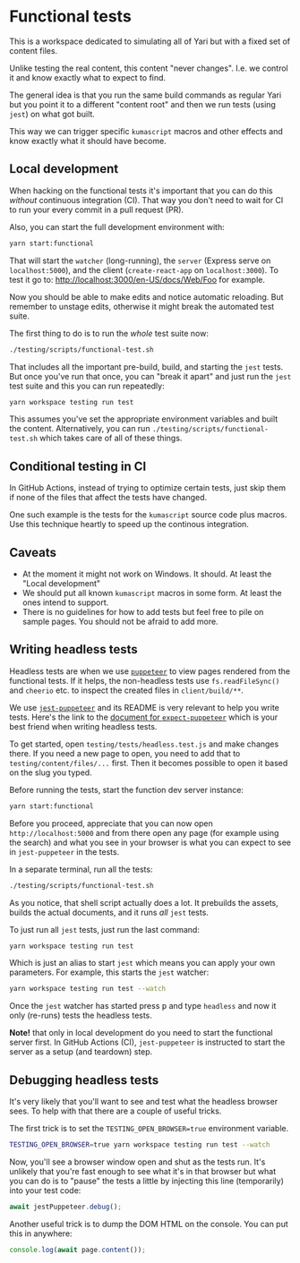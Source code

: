 # Functional tests

This is a workspace dedicated to simulating all of Yari but with a
fixed set of content files.

Unlike testing the real content, this content "never changes". I.e. we
control it and know exactly what to expect to find.

The general idea is that you run the same build commands as regular
Yari but you point it to a different "content root" and then we run
tests (using `jest`) on what got built.

This way we can trigger specific `kumascript` macros and other effects
and know exactly what it should have become.

## Local development

When hacking on the functional tests it's important that you can do
this _without_ continuous integration (CI). That way you don't need to
wait for CI to run your every commit in a pull request (PR).

Also, you can start the full development environment with:

```bash
yarn start:functional
```

That will start the `watcher` (long-running), the `server` (Express
serve on `localhost:5000`), and the client (`create-react-app` on
`localhost:3000`).
To test it go to:
[http://localhost:3000/en-US/docs/Web/Foo](http://localhost:3000/en-US/docs/Web/Foo)
for example.

Now you should be able to make edits and notice automatic reloading.
But remember to unstage edits, otherwise it might break the automated
test suite.

The first thing to do is to run the _whole_ test suite now:

```bash
./testing/scripts/functional-test.sh
```

That includes all the important pre-build, build, and starting the `jest`
tests. But once you've run that once, you can "break it apart" and just
run the `jest` test suite and this you can run repeatedly:

```bash
yarn workspace testing run test
```

This assumes you've set the appropriate environment variables and built the
content. Alternatively, you can run `./testing/scripts/functional-test.sh`
which takes care of all of these things.

## Conditional testing in CI

In GitHub Actions, instead of trying to optimize certain tests, just skip
them if none of the files that affect the tests have changed.

One such example is the tests for the `kumascript` source code plus macros.
Use this technique heartly to speed up the continous integration.

## Caveats

- At the moment it might not work on Windows. It should. At least the "Local
  development"
- We should put all known `kumascript` macros in some form. At least the ones
  intend to support.
- There is no guidelines for how to add tests but feel free to pile on
  sample pages. You should not be afraid to add more.

## Writing headless tests

Headless tests are when we use [`puppeteer`](https://pptr.dev/) to view pages
rendered from the functional tests. If it helps, the non-headless tests
use `fs.readFileSync()` and `cheerio` etc. to inspect the created files in
`client/build/**`.

We use [`jest-puppeteer`](https://github.com/smooth-code/jest-puppeteer) and
its README is very relevant to help you write tests. Here's the link to
the [document for `expect-puppeteer`](https://github.com/smooth-code/jest-puppeteer/blob/master/packages/expect-puppeteer/README.md#api)
which is your best friend when writing headless tests.

To get started, open `testing/tests/headless.test.js` and make changes there.
If you need a new page to open, you need to add that to
`testing/content/files/...` first. Then it becomes possible to open it
based on the slug you typed.

Before running the tests, start the function dev server instance:

```sh
yarn start:functional
```

Before you proceed, appreciate that you can now open `http://localhost:5000`
and from there open any page (for example using the search) and what you
see in your browser is what you can expect to see in `jest-puppeteer` in
the tests.

In a separate terminal, run all the tests:

```sh
./testing/scripts/functional-test.sh
```

As you notice, that shell script actually does a lot. It prebuilds the
assets, builds the actual documents, and it runs _all_ `jest` tests.

To just run all `jest` tests, just run the last command:

```sh
yarn workspace testing run test
```

Which is just an alias to start `jest` which means you can apply your own
parameters. For example, this starts the `jest` watcher:

```sh
yarn workspace testing run test --watch
```

Once the `jest` watcher has started press <kbd>p</kbd> and type `headless`
and now it only (re-runs) tests the headless tests.

**Note!** that only in local development do you need to start the functional
server first. In GitHub Actions (CI), `jest-puppeteer` is instructed to start
the server as a setup (and teardown) step.

## Debugging headless tests

It's very likely that you'll want to see and test
what the headless browser sees. To help with that there are a couple of
useful tricks.

The first trick is to set the `TESTING_OPEN_BROWSER=true` environment
variable.

```sh
TESTING_OPEN_BROWSER=true yarn workspace testing run test --watch
```

Now, you'll see a browser window open and shut as the tests run.
It's unlikely that you're fast enough to see what it's in that browser
but what you can do is to "pause" the tests a little by injecting
this line (temporarily) into your test code:

```javascript
await jestPuppeteer.debug();
```

Another useful trick is to dump the DOM HTML on the console. You can
put this in anywhere:

```javascript
console.log(await page.content());
```
